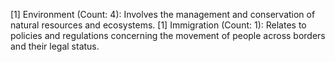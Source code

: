 [1] Environment (Count: 4): Involves the management and conservation of natural resources and ecosystems.
[1] Immigration (Count: 1): Relates to policies and regulations concerning the movement of people across borders and their legal status.
